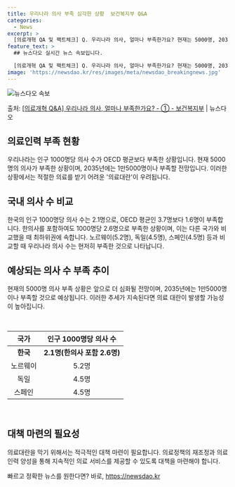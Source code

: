 ```yaml
---
title: 우리나라 의사 부족 심각한 상황  보건복지부 Q&A
categories:
  - News
excerpt: >
  [의료개혁 QA 및 팩트체크] Q. 우리나라 의사, 얼마나 부족한가요? 현재는 5000명, 2035년에는 1…
feature_text: >
  ## 뉴스다오 실시간 뉴스 속보입니다.

  [의료개혁 QA 및 팩트체크] Q. 우리나라 의사, 얼마나 부족한가요? 현재는 5000명, 2035년에는 1…
image: 'https://newsdao.kr/res/images/meta/newsdao_breakingnews.jpg'
---
```


![뉴스다오 속보](https://newsdao.kr/res/images/meta/newsdao_breakingnews.jpg)

<p>출처: <a href="https://newsdao.kr/3411" rel="dofollow">[의료개혁 Q&A] 우리나라 의사, 얼마나 부족한가요? - ① - 보건복지부</a> | 뉴스다오</p>

<h2 data-ke-size="size26">의료인력 부족 현황</h2>
<p data-ke-size="size16">우리나라는 인구 1000명당 의사 수가 OECD 평균보다 부족한 상황입니다. 현재 5000명의 의사가 부족한 상황이며, 2035년에는 1만5000명이나 부족할 전망입니다. 이러한 상황에서는 적절한 의료를 받기 어려운 '의료대란'이 우려됩니다.</p>

<h2 data-ke-size="size26">국내 의사 수 비교</h2>
<p data-ke-size="size16">한국의 인구 1000명당 의사 수는 2.1명으로, OECD 평균인 3.7명보다 1.6명이 부족합니다. 한의사를 포함하여도 1000명당 2.6명으로 부족한 상황이며, 이는 다른 국가와 비교했을 때 최하위권에 속합니다. 노르웨이(5.2명), 독일(4.5명), 스페인(4.5명) 등과 비교할 때 우리나라 의사 수는 현저히 부족한 것으로 나타납니다.</p>

<h2 data-ke-size="size26">예상되는 의사 수 부족 추이</h2>
<p data-ke-size="size16">현재의 5000명 의사 부족 상황은 앞으로 더 심화될 전망이며, 2035년에는 1만5000명이나 부족할 것으로 예상됩니다. 이러한 추세가 지속된다면 의료 대란이 발생할 가능성이 높아집니다.</p>

<p data-ke-size="size16">&nbsp;</p>
<table>
	<thead>
		<tr>
			<th style="text-align: center;">국가</th>
			<th style="text-align: center;">인구 1000명당 의사 수</th>
		</tr>
	</thead>
	<tbody>
		<tr>
			<td style="text-align: center;"><b>한국</b></td>
			<td style="text-align: center;"><b>2.1명(한의사 포함 2.6명)</b></td>
		</tr>
		<tr>
			<td style="text-align: center;">노르웨이</td>
			<td style="text-align: center;">5.2명</td>
		</tr>
		<tr>
			<td style="text-align: center;">독일</td>
			<td style="text-align: center;">4.5명</td>
		</tr>
		<tr>
			<td style="text-align: center;">스페인</td>
			<td style="text-align: center;">4.5명</td>
		</tr>
	</tbody>
</table>
<p data-ke-size="size16">&nbsp;</p>
<h2 data-ke-size="size26">대책 마련의 필요성</h2>
<p data-ke-size="size16">의료대란을 막기 위해서는 적극적인 대책 마련이 필요합니다. 의료정책의 재조정과 의료인력 양성을 통해 지속적인 의료 서비스를 제공할 수 있도록 대책을 마련해야 합니다.</p>
 

빠르고 정확한 뉴스를 원한다면? 바로, <a href="https://newsdao.kr" rel="dofollow">https://newsdao.kr</a>



